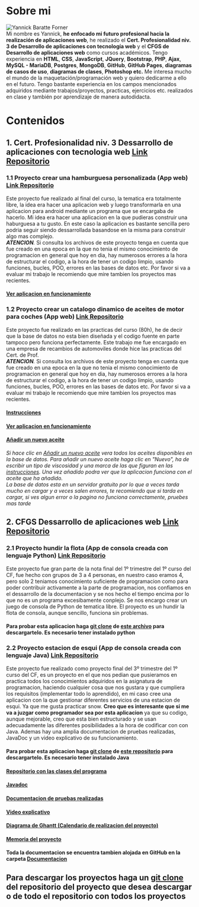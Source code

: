 # Sobre mi
![Yannick Baratte Forner](https://triangulate-minimum.000webhostapp.com/imagen_yannick_baratte_forner.png)  
Mi nombre es Yannick, **he enfocado mi futuro profesional hacia la realización de aplicaciones web**, he realizado el **Cert. Profesionalidad niv. 3 de Desarrollo de aplicaciones con tecnología web** y el **CFGS de Desarrollo de aplicaciones web** como cursos académicos. Tengo experiencia en **HTML**, **CSS**, **JavaScript**, **JQuery**, **Bootstrap**, **PHP**, **Ajax**, **MySQL - MariaDB**, **Postgres**, **MongoDB**, **GitHub**, **GitHub Pages**, **diagramas de casos de uso**, **diagramas de clases**, **Photoshop etc.** Me interesa mucho el mundo de la maquetación/programación web y quiero dedicarme a ello en el futuro. Tengo bastante experiencia en los campos mencionados adquiridos mediante trabajos/proyectos, practicas, ejercicios etc. realizados en clase y también por aprendizaje de manera autodidacta.

# Contenidos

## 1. Cert. Profesionalidad niv. 3 Dessarrollo de aplicaciones con tecnologia web [Link Repositorio](https://github.com/yannickbf/proyectos_libres_cursos/tree/master/Proyectos_realizados_en_cert_prof_niv3_Dessarrollo_de_aplicaciones_con_tecnologia_web)

### 1.1 Proyecto crear una hamburguesa personalizada (App web) [Link Repositorio](https://github.com/yannickbf/proyectos_libres_cursos/tree/master/Proyectos_realizados_en_cert_prof_niv3_Dessarrollo_de_aplicaciones_con_tecnologia_web/projecte_hamburguesa_(app_web))
Este proyecto fue realizado al final del curso, la tematica era totalmente libre, la idea era hacer una aplicacion web y luego transformarla en una aplicacion para android mediante un programa que se encargaba de hacerlo. Mi idea era hacer una aplicacion en la que pudieras construir una haburguesa a tu gusto. En este caso la aplicacion es bastante sencilla pero podria seguir siendo dessarrollada basandose en la misma para construir algo mas complejo.    
*__ATENCION__.* Si consulta los archivos de este proyecto tenga en cuenta que fue creado en una epoca en la que no tenia el mismo conocimiento de programacion en general que hoy en dia, hay numerosos errores a la hora de estructurar el codigo, a la hora de tener un codigo limpio, usando funciones, bucles, POO, errores en las bases de datos etc. Por favor si va a evaluar mi trabajo le recomiendo que mire tambien los proyectos mas recientes.
#### [Ver aplicacion en funcionamiento](https://triangulate-minimum.000webhostapp.com/projecte_hamburguesa_(app_web)/app.php)
  
### 1.2 Proyecto crear un catalogo dinamico de aceites de motor para coches (App web) [Link Repositorio](https://github.com/yannickbf/proyectos_libres_cursos/tree/master/Proyectos_realizados_en_cert_prof_niv3_Dessarrollo_de_aplicaciones_con_tecnologia_web/proyecto_aceites_(app_web))
Este proyecto fue realizado en las practicas del curso (80h), he de decir que la base de datos no esta bien diseñada y el codigo fuente en parte tampoco pero funciona perfectamente. Este trabajo me fue encargado en una empresa de recambios de automoviles donde hice las practicas del Cert. de Prof.   
*__ATENCION__.* Si consulta los archivos de este proyecto tenga en cuenta que fue creado en una epoca en la que no tenia el mismo conocimiento de programacion en general que hoy en dia, hay numerosos errores a la hora de estructurar el codigo, a la hora de tener un codigo limpio, usando funciones, bucles, POO, errores en las bases de datos etc. Por favor si va a evaluar mi trabajo le recomiendo que mire tambien los proyectos mas recientes.
#### [Instrucciones](https://github.com/yannickbf/proyectos_libres_cursos/blob/master/Proyectos_realizados_en_cert_prof_niv3_Dessarrollo_de_aplicaciones_con_tecnologia_web/proyecto_aceites_(app_web)/instrucciones.txt)
#### [Ver aplicacion en funcionamiento](https://triangulate-minimum.000webhostapp.com/proyecto_aceites_(app_web)/lista_aceites.php)
#### [Añadir un nuevo aceite](https://triangulate-minimum.000webhostapp.com/proyecto_aceites_(app_web)/mostrar.php)
*Si hace clic en [Añadir un nuevo aceite](https://triangulate-minimum.000webhostapp.com/proyecto_aceites_(app_web)/mostrar.php) vera todos los aceites disponibles en la base de datos. Para añadir un nuevo aceite haga clic en "Nuevo", ha de escribir un tipo de viscosidad y una marca de las que figuran en las [instrucciones](https://triangulate-minimum.000webhostapp.com/proyecto_aceites_(app_web)/lista_aceites.php). Una vez añadido podra ver que la aplicacion funciona con el aceite que ha añadido.*  
*La base de datos esta en un servidor gratuito por lo que a veces tarda mucho en cargar y a veces salen errores, te recomiendo que si tarda en cargar, si ves algun error o la pagina no funciona correctamente, pruebes mas tarde*
  
## 2. CFGS Dessarrollo de aplicaciones web [Link Repositorio](https://github.com/yannickbf/proyectos_libres_cursos/tree/master/Proyectos_realizados_en_DAW_(CFGS_Desarrollo_de_aplicaciones_web))
 
### 2.1 Proyecto hundir la flota (App de consola creada con lenguaje Python) [Link Repositorio](https://github.com/yannickbf/proyectos_libres_cursos/tree/master/Proyectos_realizados_en_DAW_(CFGS_Desarrollo_de_aplicaciones_web)/Proyecto_en_grupo_hundir_la_flota_(app_consola_pyton))
 Este proyecto fue gran parte de la nota final del 1º trimestre del 1º curso del CF, fue hecho con grupos de 3 a 4 personas, en nuestro caso eramos 4, pero solo 2 teniamos conocimiento suficiente de programacion como para poder contribuir activamente a la parte de programacion, nos confiamos en el dessarrollo de la documentacion y se nos hecho el tiempo encima por lo que no es un programa excesibamente conplejo. Se nos encargo crear un juego de consola de Python de tematica libre. El proyecto es un hundir la flota de consola, aunque sencillo, funciona sin problemas.
#### Para probar esta aplicacion haga [git clone](https://git-scm.com/book/es/v2/Fundamentos-de-Git-Obteniendo-un-repositorio-Git) de [este archivo](https://github.com/yannickbf/proyectos_libres_cursos/blob/master/Proyectos_realizados_en_DAW_(CFGS_Desarrollo_de_aplicaciones_web)/Proyecto_en_grupo_hundir_la_flota_(app_consola_pyton)/HUNDIR%20LA%20FLOTA%20FINAL.py) para descargartelo. Es necesario tener instalado python
 
### 2.2 Proyecto estacion de esqui (App de consola creada con lenguaje Java) [Link Repositorio](https://github.com/yannickbf/proyectos_libres_cursos/tree/master/Proyectos_realizados_en_DAW_(CFGS_Desarrollo_de_aplicaciones_web)/ProyectoFinalEstacionEsquiAcabado_(app_consola_java))
 Este proyecto fue realizado como proyecto final del 3º trimestre del 1º curso del CF, es un proyecto en el que nos pedian que pusieramos en practica todos los conocimientos adquiridos en la asignatura de programacion, haciendo cualquier cosa que nos gustara y que cumpliera los requisitos (implementar todo lo aprendido), en mi caso cree una aplicacion con la que gestionar diferentes servicios de una estacion de esqui. Ya que me gusta practicar snow. **Creo que es interesante que si me va a juzgar como programador sea por esta aplicacion** ya que su codigo, aunque mejorable, creo que esta bien estructurado y se usan adecuadamente las diferentes posibilidades a la hora de codificar con con Java. Ademas hay una amplia documentacion de pruebas realizadas, JavaDoc y un video explicativo de su funcionamiento.  
#### Para probar esta aplicacion haga [git clone](https://git-scm.com/book/es/v2/Fundamentos-de-Git-Obteniendo-un-repositorio-Git) de [este repositorio](https://github.com/yannickbf/proyectos_libres_cursos/tree/master/Proyectos_realizados_en_DAW_(CFGS_Desarrollo_de_aplicaciones_web)/ProyectoFinalEstacionEsquiAcabado_(app_consola_java)) para descargartelo. Es necesario tener instalado Java
#### [Repositorio con las clases del programa](https://github.com/yannickbf/proyectos_libres_cursos/tree/master/Proyectos_realizados_en_DAW_(CFGS_Desarrollo_de_aplicaciones_web)/ProyectoFinalEstacionEsquiAcabado_(app_consola_java)/Archivos_de_Java/ProyectoFinalEstacionEsqui/build/classes/proyectofinalestacionesqui)
#### [Javadoc](https://triangulate-minimum.000webhostapp.com/documentacion_proyecto_esqui/javadoc/javadoc.html)
#### [Documentacion de pruebas realizadas](https://triangulate-minimum.000webhostapp.com/documentacion_proyecto_esqui/Documentacion%20de%20pruebas%20realizadas.pdf)
#### [Video explicativo](https://drive.google.com/file/d/17Nuu68TlUHo8k7xPfmjmH4JsC-AoJEPx/view?usp=sharing)
#### [Diagrama de Ghantt (Calendario de realizacion del proyecto)](https://triangulate-minimum.000webhostapp.com/documentacion_proyecto_esqui/Diagrama%20de%20Ghantt%20(calendario).xlsx)
#### [Memoria del proyecto](https://triangulate-minimum.000webhostapp.com/documentacion_proyecto_esqui/Memoria%20del%20proyecto.docx)
#### Toda la documentacion se encuentra tambien alojada en GitHub en la carpeta [Documentacion](https://github.com/yannickbf/proyectos_libres_cursos/tree/master/Proyectos_realizados_en_DAW_(CFGS_Desarrollo_de_aplicaciones_web)/ProyectoFinalEstacionEsquiAcabado_(app_consola_java)/Documentacion)
## Para descargar los proyectos haga un [git clone](https://git-scm.com/book/es/v2/Fundamentos-de-Git-Obteniendo-un-repositorio-Git) del repositorio del proyecto que desea descargar o de todo el repositorio con todos los proyectos
